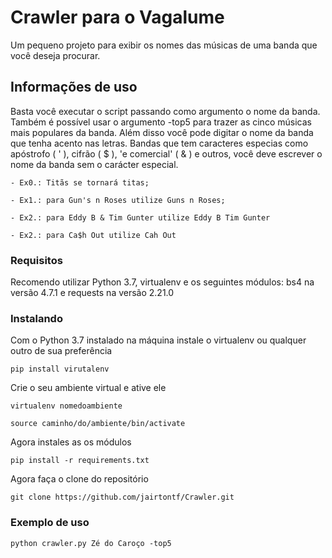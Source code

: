 # Crawler para o Vagalume

Um pequeno projeto para exibir os nomes das músicas de uma banda que você deseja procurar.

## Informações de uso

Basta você executar o script passando como argumento o nome da banda.
Também é possível usar o argumento -top5 para trazer as cinco músicas mais populares da banda.
Além disso você pode digitar o nome da banda que tenha acento nas letras.
Bandas que tem caracteres especias como apóstrofo ( ' ), cifrão ( $ ), 'e comercial'
  ( & ) e outros, você deve escrever o nome da banda sem o carácter especial.


```- Ex0.: Titãs se tornará titas;```

```- Ex1.: para Gun's n Roses utilize Guns n Roses;```

```- Ex2.: para Eddy B & Tim Gunter utilize Eddy B Tim Gunter```

```- Ex2.: para Ca$h Out utilize Cah Out```


### Requisitos

Recomendo utilizar Python 3.7, virtualenv e os seguintes módulos: bs4 na versão 4.7.1 e requests na versão 2.21.0


### Instalando

Com o Python 3.7 instalado na máquina instale o virtualenv ou qualquer outro de sua preferência

```pip install virutalenv```

Crie o seu ambiente virtual e ative ele

```virtualenv nomedoambiente```

```source caminho/do/ambiente/bin/activate```

Agora instales as os módulos

```pip install -r requirements.txt```

Agora faça o clone do repositório

```git clone https://github.com/jairtontf/Crawler.git```

### Exemplo de uso

```python crawler.py Zé do Caroço -top5```
